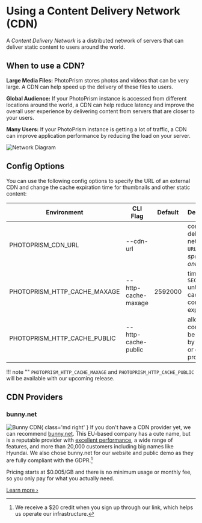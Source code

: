 # Using a Content Delivery Network (CDN)

A *Content Delivery Network* is a distributed network of servers that can deliver static content to users around the world.

## When to use a CDN?

**Large Media Files:** PhotoPrism stores photos and videos that can be very large. A CDN can help speed up the delivery of these files to users.

**Global Audience:** If your PhotoPrism instance is accessed from different locations around the world, a CDN can help reduce latency and improve the overall user experience by delivering content from servers that are closer to your users.

**Many Users:** If your PhotoPrism instance is getting a lot of traffic, a CDN can improve application performance by reducing the load on your server.

![Network Diagram](https://dl.photoprism.app/img/diagrams/proxy-cdn.svg?classes=w100)

## Config Options

You can use the following config options to specify the URL of an external CDN and change the cache expiration time for thumbnails and other static content:

| Environment                  | CLI Flag            | Default | Description                                                 |
|------------------------------|---------------------|---------|-------------------------------------------------------------|
| PHOTOPRISM_CDN_URL           | --cdn-url           |         | content delivery network `URL` *sponsors only*              |
| PHOTOPRISM_HTTP_CACHE_MAXAGE | --http-cache-maxage | 2592000 | time in `SECONDS` until cached content expires              |
| PHOTOPRISM_HTTP_CACHE_PUBLIC | --http-cache-public |         | allow static content to be cached by a CDN or caching proxy |

!!! note ""
    `PHOTOPRISM_HTTP_CACHE_MAXAGE` and `PHOTOPRISM_HTTP_CACHE_PUBLIC` will be available with our upcoming release.

## CDN Providers

### bunny.net

![Bunny CDN](https://dl.photoprism.app/img/website/bunny-cdn.svg){ class='md right' }
If you don't have a CDN provider yet, we can recommend [bunny.net](https://bunny.net?ref=8wx1e6qu14). This EU-based company has a cute name, but is a reputable provider with [excellent performance](https://www.cdnperf.com/), a wide range of features, and more than 20,000 customers including big names like Hyundai. We also chose bunny.net for our website and public demo as they are fully compliant with the GDPR.[^1]

Pricing starts at $0.005/GB and there is no minimum usage or monthly fee, so you only pay for what you actually need.

[Learn more ›](https://bunny.net?ref=8wx1e6qu14)

[^1]: We receive a $20 credit when you sign up through our link, which helps us operate our infrastructure.